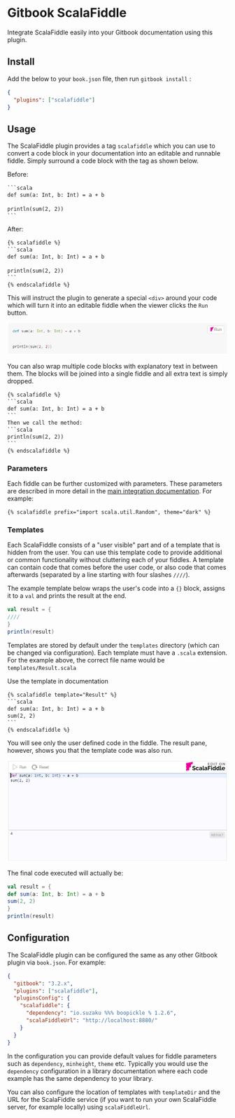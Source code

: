 # Gitbook ScalaFiddle

Integrate ScalaFiddle easily into your Gitbook documentation using this plugin.

## Install

Add the below to your `book.json` file, then run `gitbook install` :

```json
{
  "plugins": ["scalafiddle"]
}
```

## Usage

The ScalaFiddle plugin provides a tag `scalafiddle` which you can use to convert a code block in your documentation into an
editable and runnable fiddle. Simply surround a code block with the tag as shown below.

Before:
````
```scala
def sum(a: Int, b: Int) = a + b

println(sum(2, 2))
```
````

After:
````
{% scalafiddle %}
```scala
def sum(a: Int, b: Int) = a + b

println(sum(2, 2))
```
{% endscalafiddle %}
````

This will instruct the plugin to generate a special `<div>` around your code which will turn it into an editable fiddle when the
viewer clicks the `Run` button.

![Code block with a Run button](images/fiddle_run.png)

You can also wrap multiple code blocks with explanatory text in between them. The blocks will be joined
into a single fiddle and all extra text is simply dropped.

````
{% scalafiddle %}
```scala
def sum(a: Int, b: Int) = a + b
```
Then we call the method:
```scala
println(sum(2, 2))
```
{% endscalafiddle %}
````

### Parameters

Each fiddle can be further customized with parameters. These parameters are described in more detail in the 
[main integration documentation](https://github.com/scalafiddle/scalafiddle-core/blob/master/integrations/README.md). For example:

````
{% scalafiddle prefix="import scala.util.Random", theme="dark" %}
````

### Templates

Each ScalaFiddle consists of a "user visible" part and of a template that is hidden from the user. You can use this template
code to provide additional or common functionality without cluttering each of your fiddles. A template can contain code that 
comes before the user code, or also code that comes afterwards (separated by a line starting with four slashes `////`).

The example template below wraps the user's code into a `{}` block, assigns it to a `val` and prints the result at the end.

```scala
val result = {
////
}
println(result)
```

Templates are stored by default under the `templates` directory (which can be changed via configuration). Each template must
have a `.scala` extension. For the example above, the correct file name would be `templates/Result.scala`

Use the template in documentation
````
{% scalafiddle template="Result" %}
```scala
def sum(a: Int, b: Int) = a + b
sum(2, 2)
```
{% endscalafiddle %}
````

You will see only the user defined code in the fiddle. The result pane, however, shows you that the template code was also
run.

![Using a template](images/use_template.png)

The final code executed will actually be:

```scala
val result = {
def sum(a: Int, b: Int) = a + b
sum(2, 2)
}
println(result)
```

## Configuration

The ScalaFiddle plugin can be configured the same as any other Gitbook plugin via `book.json`. For example:

```json
{
  "gitbook": "3.2.x",
  "plugins": ["scalafiddle"],
  "pluginsConfig": {
    "scalafiddle": {
      "dependency": "io.suzaku %%% boopickle % 1.2.6",
      "scalaFiddleUrl": "http://localhost:8880/"
    }
  }
}
```

In the configuration you can provide default values for fiddle parameters such as `dependency`, `minheight`, `theme` etc. 
Typically you would use the `dependency` configuration in a library documentation where each code example has the same dependency
to your library.

You can also configure the location of templates with `templateDir` and the URL for the ScalaFiddle service (if you want to
run your own ScalaFiddle server, for example locally) using `scalaFiddleUrl`.
